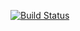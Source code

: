[![Build Status](https://travis-ci.org/ObiWahn/remote-jobs.svg?branch=master)](https://travis-ci.org/ObiWahn/remote-jobs)
